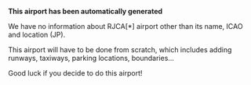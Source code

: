 **This airport has been automatically generated**

We have no information about RJCA[*] airport other than its name, ICAO and location (JP).

This airport will have to be done from scratch, which includes adding runways, taxiways, parking locations, boundaries...

Good luck if you decide to do this airport!